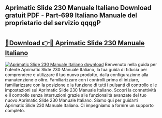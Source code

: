 ## Aprimatic Slide 230 Manuale Italiano Download gratuit PDF - Part-699 Italiano Manuale del proprietario del servizio qqqgP

# <h2><a href="http://dfftcy.blite.top/?on=Aprimatic+Slide+230+Manuale+Italiano">🔗Download 👉🔴 Aprimatic Slide 230 Manuale Italiano</a></h2>

[![Aprimatic Slide 230 Manuale Italiano download](https://i.imgur.com/lujVjoI.png)](http://dfftcy.blite.top/?on=Aprimatic+Slide+230+Manuale+Italiano)
Benvenuto nella guida per l'utente Aprimatic Slide 230 Manuale Italiano, la tua guida di fiducia per comprendere e utilizzare il tuo nuovo prodotto, dalla configurazione alla manutenzione e oltre. Familiarizzare con i controlli prima di iniziare, familiarizzare con la posizione e la funzione di tutti i pulsanti di controllo e le impostazioni sul Aprimatic Slide 230 Manuale Italiano. Scopri la connettività e il controllo senza interruzioni grazie alle funzionalità avanzate del tuo nuovo Aprimatic Slide 230 Manuale Italiano. Siamo qui per guidarti Aprimatic Slide 230 Manuale Italiano. Ci impegniamo a fornire un supporto completo.
